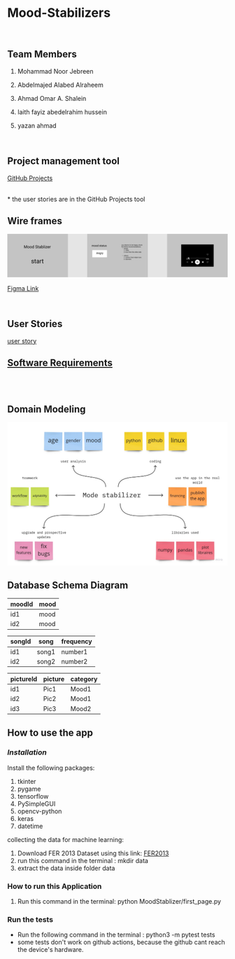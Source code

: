 # Mood-Stabilizers

<br>

## Team Members

1. Mohammad Noor Jebreen

2. Abdelmajed Alabed Alraheem

3. Ahmad Omar A. Shalein

4. laith fayiz abedelrahim hussein

5. yazan ahmad

<br>

## Project management tool

[GitHub Projects](https://github.com/orgs/Mood-Stabilizers-Application/projects/1)

<br>
 * the user stories are in the GitHub Projects tool

## Wire frames

![wire frame](docs/wirefram.png)

[Figma Link](https://www.figma.com/file/0BOvMag0erdU0nF6Sy5yw0/Untitled?node-id=1%3A10)

<br>

## User Stories

 [user story](https://github.com/orgs/Mood-Stabilizers-Application/projects/1)

## [Software Requirements](docs/requirements.md)

<br>
<br>

## Domain Modeling

![Domain Modeling](docs/DomainModeling.jpg)

## Database Schema Diagram

| moodId      | mood |
| ----------- | ----------- |
| id1      | mood       |
| id2   | mood        |

| songId      | song |frequency|
| ----------- | ----------- |-----|
| id1      | song1       |number1|
| id2   | song2        |number2|

| pictureId      | picture |category|
| ----------- | ----------- |-----|
| id1      | Pic1       |Mood1|
| id2   | Pic2      |Mood1|
| id3  | Pic3     |Mood2|

## How to use the app

### *Installation*

Install the following packages:

1. tkinter
2. pygame
3. tensorflow
4. PySimpleGUI
5. opencv-python
6. keras
7. datetime

collecting the data for machine learning:

1. Download FER 2013 Dataset using this link:
[FER2013](https://www.kaggle.com/msambare/fer2013/download)
2. run this command in the terminal : mkdir data
3. extract  the data inside folder data

### How to run this Application

1. Run this command in the terminal: python MoodStablizer/first_page.py

### Run the tests

- Run the following command in the terminal : python3 -m pytest tests
- some tests don't work on github actions, because the github cant reach the device's hardware.
